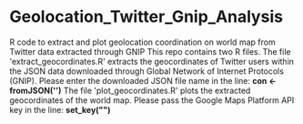# Geolocation_Twitter_Gnip_Analysis
R code to extract and plot geolocation coordination on world map from Twitter data extracted through GNIP
This repo contains two R files.
The file 'extract_geocordinates.R' extracts the geocordinates of Twitter users within the JSON data downloaded through Global Network of Internet Protocols (GNIP). Please enter the downloaded JSON file name in the line: **con <- fromJSON('')**
The file 'plot_geocordinates.R' plots the extracted geocordinates of the world map. Please pass the Google Maps Platform API key in the line: **set_key("")**
